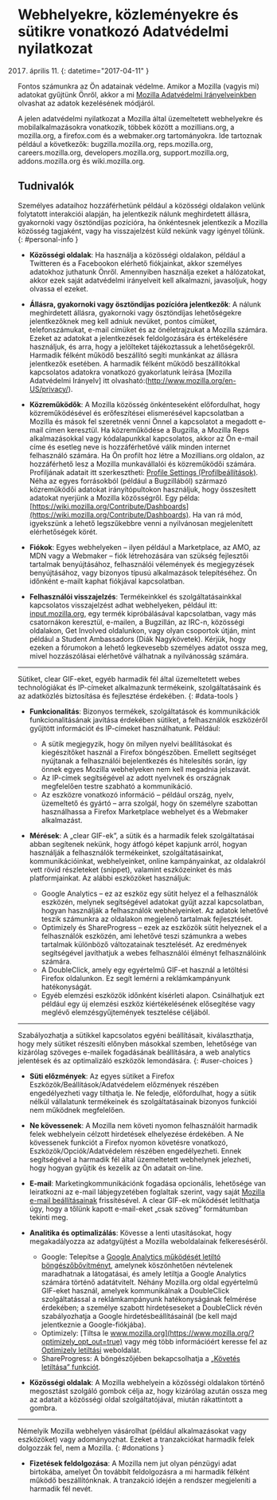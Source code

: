 # Webhelyekre, közleményekre és sütikre vonatkozó Adatvédelmi nyilatkozat

2017. április 11.
{: datetime="2017-04-11" }

Fontos számunkra az Ön adatainak védelme. Amikor a Mozilla (vagyis mi) adatokat gyűjtünk Önről, akkor a mi [Mozilla Adatvédelmi Irányelveinkben](http://www.mozilla.org/en-US/privacy/) olvashat az adatok kezelésének módjáról.

A jelen adatvédelmi nyilatkozat a Mozilla által üzemeltetett webhelyekre és mobilalkalmazásokra vonatkozik, többek között a mozillians.org, a mozilla.org, a firefox.com és a webmaker.org tartományokra. Ide tartoznak például a következők: bugzilla.mozilla.org, reps.mozilla.org, careers.mozilla.org, developers.mozilla.org, support.mozilla.org, addons.mozilla.org és wiki.mozilla.org.

## Tudnivalók

Személyes adataihoz hozzáférhetünk például a közösségi oldalakon velünk folytatott interakciói alapján, ha jelentkezik nálunk meghirdetett állásra, gyakornoki vagy ösztöndíjas pozícióra, ha önkéntesnek jelentkezik a Mozilla közösség tagjaként, vagy ha visszajelzést küld nekünk vagy igényel tőlünk. 
{: #personal-info }

* **Közösségi oldalak**: Ha használja a közösségi oldalakon, például a Twitteren és a Facebookon elérhető fiókjainkat, akkor személyes adatokhoz juthatunk Önről. Amennyiben használja ezeket a hálózatokat, akkor ezek saját adatvédelmi irányelveit kell alkalmazni, javasoljuk, hogy olvassa el ezeket. 

* **Állásra, gyakornoki vagy ösztöndíjas pozícióra jelentkezők**: A nálunk meghirdetett állásra, gyakornoki vagy ösztöndíjas lehetőségekre jelentkezőknek meg kell adniuk nevüket, pontos címüket, telefonszámukat, e-mail címüket és az önéletrajzukat a Mozilla számára. Ezeket az adatokat a jelentkezések feldolgozására és értékelésére használjuk, és arra, hogy a jelölteket tájékoztassuk a lehetőségekről. Harmadik félként működő beszállító segíti munkánkat az állásra jelentkezők esetében. A harmadik félként működő beszállítókkal kapcsolatos adatokra vonatkozó gyakorlatunk leírása [Mozilla Adatvédelmi Irányelv] itt olvasható:(http://www.mozilla.org/en-US/privacy/).

* **Közreműködők**: A Mozilla közösség önkénteseként előfordulhat, hogy közreműködésével és erőfeszítései elismerésével kapcsolatban a Mozilla és mások fel szeretnék venni Önnel a kapcsolatot a megadott e-mail címen keresztül. Ha közreműködése a Bugzilla, a Mozilla Reps alkalmazásokkal vagy kódalapunkkal kapcsolatos, akkor az Ön e-mail címe és esetleg neve is hozzáférhetővé válik minden internet felhasználó számára. Ha Ön profilt hoz létre a Mozillians.org oldalon, az hozzáférhető lesz a Mozilla munkavállalói és közreműködői számára. Profiljának adatait itt szerkesztheti: [Profile Settings (Profilbeállítások)](https://mozillians.org/user/edit). Néha az egyes forrásokból (például a Bugzillából) származó közreműködői adatokat irányítópultokon használjuk, hogy összesített adatokat nyerjünk a Mozilla közösségről. Egy példa: [https://wiki.mozilla.org/Contribute/Dashboards](https://wiki.mozilla.org/Contribute/Dashboards). Ha van rá mód, igyekszünk a lehető legszűkebbre venni a nyilvánosan megjelenített elérhetőségek körét.

* **Fiókok**: Egyes webhelyeken – ilyen például a Marketplace, az AMO, az MDN vagy a Webmaker – fiók létrehozására van szükség fejlesztői tartalmak benyújtásához, felhasználói vélemények és megjegyzések benyújtásához, vagy bizonyos típusú alkalmazások telepítéséhez.  Ön időnként e-mailt kaphat fiókjával kapcsolatban. 

* **Felhasználói visszajelzés**: Termékeinkkel és szolgáltatásainkkal kapcsolatos visszajelzést adhat webhelyeken, például itt: [input.mozilla.org](https://input.mozilla.org/), egy termék kipróbálásával kapcsolatban, vagy más csatornákon keresztül, e-mailen, a Bugzillán, az IRC-n, közösségi oldalakon, Get Involved oldalunkon, vagy olyan csoportok útján, mint például a Student Ambassadors (Diák Nagykövetek). Kérjük, hogy ezeken a fórumokon a lehető legkevesebb személyes adatot ossza meg, mivel hozzászólásai elérhetővé válhatnak a nyilvánosság számára.

---------------------------------------

Sütiket, clear GIF-eket, egyéb harmadik fél által üzemeltetett webes technológiákat és IP-címeket alkalmazunk termékeink, szolgáltatásaink és az adatközlés biztosítása és fejlesztése érdekében. 
{: #data-tools }

* **Funkcionalitás**: Bizonyos termékek, szolgáltatások és kommunikációk funkcionalitásának javítása érdekében sütiket, a felhasználók eszközéről gyűjtött információt és IP-címeket használhatunk. Például:
    * A sütik megjegyzik, hogy ön milyen nyelvi beállításokat és kiegészítőket használ a Firefox böngészőben. Emellett segítséget nyújtanak a felhasználói bejelentkezés és hitelesítés során, így önnek egyes Mozilla webhelyeken nem kell megadnia jelszavát.  
    * Az IP-címek segítségével az adott nyelvnek és országnak megfelelően testre szabható a kommunikáció.  
    * Az eszközre vonatkozó információ – például ország, nyelv, üzemeltető és gyártó – arra szolgál, hogy ön személyre szabottan használhassa a Firefox Marketplace webhelyet és a Webmaker alkalmazást.

* **Mérések**: A „clear GIF-ek”, a sütik és a harmadik felek szolgáltatásai abban segítenek nekünk, hogy átfogó képet kapjunk arról, hogyan használják a felhasználók termékeinket, szolgáltatásainkat, kommunikációinkat, webhelyeinket, online kampányainkat, az oldalakról vett rövid részleteket (snippet), valamint eszközeinket és más platformjainkat. Az alábbi eszközöket használjuk:
    * Google Analytics – ez az eszköz egy sütit helyez el a felhasználók eszközén, melynek segítségével adatokat gyűjt azzal kapcsolatban, hogyan használják a felhasználók webhelyeinket.      Az adatok lehetővé teszik számunkra az oldalakon megjelenő tartalmak fejlesztését.  
    * Optimizely és ShareProgress – ezek az eszközök sütit helyeznek el a felhasználók eszközén, ami lehetővé teszi számunkra a webes tartalmak különböző változatainak tesztelését.  Az eredmények segítségével javíthatjuk a webes felhasználói élményt felhasználóink számára.
    * A DoubleClick, amely egy egyértelmű GIF-et használ a letöltési Firefox oldalunkon.  Ez segít lemérni a reklámkampányunk hatékonyságát.
    * Egyéb elemzési eszközök időnként kísérleti alapon. Csinálhatjuk ezt például egy új elemzési eszköz kiértékelésének elősegítése vagy meglévő elemzésgyűjtemények tesztelése céljából.

---------------------------------------

Szabályozhatja a sütikkel kapcsolatos egyéni beállításait, kiválaszthatja, hogy mely sütiket részesíti előnyben másokkal szemben, lehetősége van kizárólag szöveges e-mailek fogadásának beállítására, a web analytics jelentések és az optimalizáló eszközök lemondására. 
{: #user-choices }

* **Süti előzmények**: Az egyes sütiket a Firefox Eszközök/Beállítások/Adatvédelem előzmények részében engedélyezheti vagy tilthatja le. Ne feledje, előfordulhat, hogy a sütik nélkül vállalatunk termékeinek és szolgáltatásainak bizonyos funkciói nem működnek megfelelően.

* **Ne kövessenek**: A Mozilla nem követi nyomon felhasználóit harmadik felek webhelyein célzott hirdetések elhelyezése érdekében. A Ne kövessenek funkciót a Firefox nyomon követésre vonatkozó, Eszközök/Opciók/Adatvédelem részében engedélyezheti. Ennek segítségével a harmadik fél által üzemeltetett webhelynek jelezheti, hogy hogyan gyűjtik és kezelik az Ön adatait on-line. 

* **E-mail**: Marketingkommunikációnk fogadása opcionális, lehetősége van leiratkozni az e-mail lábjegyzetében foglaltak szerint, vagy saját [Mozilla e-mail beállításainak](https://www.mozilla.org/en-US/newsletter/recovery/) frissítésével. A clear GIF-ek működését letilthatja úgy, hogy a tőlünk kapott e-mail-eket „csak szöveg” formátumban tekinti meg. 

* **Analitika és optimalizálás**: Kövesse a lenti utasításokat, hogy megakadályozza az adatgyűjtést a Mozilla weboldalainak felkereséséről.
   *  Google: Telepítse a [Google Analytics működését letiltó böngészőbővítményt](https://tools.google.com/dlpage/gaoptout), amelynek köszönhetően névtelenek maradhatnak a látogatásai, és amely letiltja a Google Analytics számára történő adatátvitelt. Néhány Mozilla.org oldal egyértelmű GIF-eket használ, amelyek kommunikálnak a DoubleClick szolgáltatással a reklámkampányunk hatékonyságának felmérése érdekében; a személye szabott hirdetéseseket a DoubleClick révén szabályozhatja a Google hirdetésbeállításainál (be kell majd jelentkeznie a Google-fiókjába).
   *  Optimizely: [Tiltsa le www.mozilla.org](https://www.mozilla.org/?optimizely_opt_out=true) vagy még több információért keresse fel az [Optimizely letiltási](https://www.optimizely.com/opt_out) weboldalát. 
   *  ShareProgress: A böngészőjében bekapcsolhatja a [„Követés letiltása” funkciót](https://support.mozilla.org/kb/how-do-i-turn-do-not-track-feature).

* **Közösségi oldalak**: A Mozilla webhelyein a közösségi oldalakon történő megosztást szolgáló gombok célja az, hogy kizárólag azután ossza meg az adatait a közösségi oldal szolgáltatójával, miután rákattintott a gombra.

---------------------------------------

Némelyik Mozilla webhelyen vásárolhat (például alkalmazásokat vagy eszközöket) vagy adományozhat. Ezeket a tranzakciókat harmadik felek dolgozzák fel, nem a Mozilla. 
{: #donations }

* **Fizetések feldolgozása**: A Mozilla nem jut olyan pénzügyi adat birtokába, amelyet Ön továbbít feldolgozásra a mi harmadik félként működő beszállítónknak. A tranzakció idején a rendszer megjeleníti a harmadik fél nevét.
